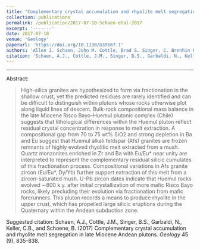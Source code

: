 ```yaml
---
title: "Complementary crystal accumulation and rhyolite melt segregation in a late Miocene Andean pluton"
collection: publications
permalink: /publication/2017-07-10-Schaen-etal-2017
excerpt: '-------'
date: 2017-07-10
venue: 'Geology'
paperurl: 'https://doi.org/10.1130/G39167.1'
authors: 'Allen J. Schaen, John M. Cottle, Brad S. Singer, C. Brenhin Keller, Nicolas Garibaldi, and Blair Schoene'
citation: 'Schaen, A.J., Cottle, J.M., Singer, B.S., Garbaldi, N., Keller, C.B., and Schoene, B. (2017) Complementary crystal accumulation and rhyolite melt segregation in late Miocene Andean plutons. <i>Geology</i> 45 (9), 835-838.'
---
```

-------

Abstract:
>High-silica granites are hypothesized to form via fractionation in the shallow crust, yet the predicted residues are rarely identified and can be difficult to distinguish within plutons whose rocks otherwise plot along liquid lines of descent. Bulk-rock compositional mass balance in the late Miocene Risco Bayo–Huemul plutonic complex (Chile) suggests that lithological differences within the Huemul pluton reflect residual crystal concentration in response to melt extraction. A compositional gap from 70 to 75 wt% SiO2 and strong depletion in Ba and Eu suggest that Huemul alkali feldspar (Afs) granites are frozen remnants of highly evolved rhyolitic melt extracted from a mush. Quartz monzonites enriched in Zr and Ba with Eu/Eu* near unity are interpreted to represent the complementary residual silicic cumulates of this fractionation process. Compositional variations in Afs granite zircon (Eu/Eu*, Dy/Yb) further support extraction of this melt from a zircon-saturated mush. U-Pb zircon dates indicate that Huemul rocks evolved ∼800 k.y. after initial crystallization of more mafic Risco Bayo rocks, likely precluding their evolution via fractionation from mafic forerunners. This pluton records a means to produce rhyolite in the upper crust, which has propelled large silicic eruptions during the Quaternary within the Andean subduction zone.

Suggested citation: Schaen, A.J., Cottle, J.M., Singer, B.S., Garbaldi, N., Keller, C.B., and Schoene, B. (2017) Complementary crystal accumulation and rhyolite melt segregation in late Miocene Andean plutons. <i>Geology</i> 45 (9), 835-838.